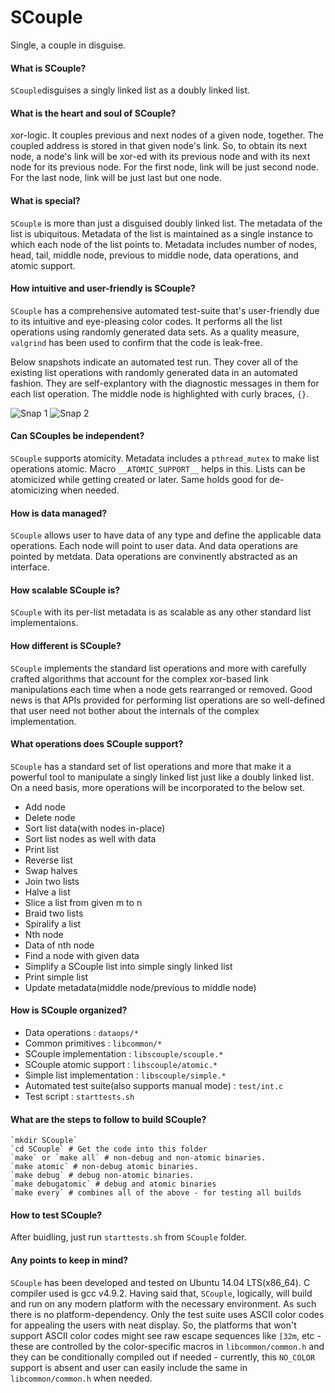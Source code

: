 # SCouple
Single, a couple in disguise.

#### What is SCouple?
`SCouple`disguises a singly linked list as a doubly linked list.

#### What is the heart and soul of SCouple?
xor-logic. It couples previous and next nodes of a given node, together. The coupled address is stored in that given node's link. So, to obtain its next node, a node's link will be xor-ed with its previous node and with its next node for its previous node. For the first node, link will be just second node. For the last node, link will be just last but one node.

#### What is special?
`SCouple` is more than just a disguised doubly linked list. The metadata of the list is ubiquitous. Metadata of the list is maintained as a single instance to which each node of the list points to. Metadata includes number of nodes, head, tail, middle node, previous to middle node, data operations, and atomic support.

#### How intuitive and user-friendly is SCouple?
`SCouple` has a comprehensive automated test-suite that's user-friendly due to its intuitive and eye-pleasing color codes. It performs all the list operations using randomly generated data sets. As a quality measure, `valgrind` has been used to confirm that the code is leak-free.

Below snapshots indicate an automated test run. They cover all of the existing list operations with randomly generated data in an automated fashion. They are self-explantory with the diagnostic messages in them for each list operation. The middle node is highlighted with curly braces, `{}`.

![Snap 1](https://github.com/RaghavanSanthanam/SCouple/blob/master/snaps/1.png)
![Snap 2](https://github.com/RaghavanSanthanam/SCouple/blob/master/snaps/2.png)


#### Can SCouples be independent?
`SCouple` supports atomicity. Metadata includes a `pthread_mutex` to make list operations atomic. Macro `__ATOMIC_SUPPORT__` helps in this. Lists can be atomicized while getting created or later. Same holds good for de-atomicizing when needed.

#### How is data managed?
`SCouple` allows user to have data of any type and define the applicable data operations. Each node will point to user data. And data operations are pointed by metdata. Data operations are convinently abstracted as an interface.

#### How scalable SCouple is?
`SCouple` with its per-list metadata is as scalable as any other standard list implementaions.

#### How different is SCouple?
`SCouple` implements the standard list operations and more with carefully crafted algorithms that account for the complex xor-based link manipulations each time when a node gets rearranged or removed. Good news is that APIs provided for performing list operations are so well-defined that user need not bother about the internals of the complex implementation.

#### What operations does SCouple support?
`SCouple` has a standard set of list operations and more that make it a powerful tool to manipulate a singly linked list just like a doubly linked list. On a need basis, more operations will be incorporated to the below set.
* Add node
* Delete node
* Sort list data(with nodes in-place)
* Sort list nodes as well with data
* Print list
* Reverse list
* Swap halves
* Join two lists
* Halve a list
* Slice a list from given m to n
* Braid two lists
* Spiralify a list
* Nth node
* Data of nth node
* Find a node with given data
* Simplify a SCouple list into simple singly linked list
* Print simple list
* Update metadata(middle node/previous to middle node)

#### How is SCouple organized?
* Data operations   : `dataops/*`
* Common primitives : `libcommon/*`
* SCouple implementation : `libscouple/scouple.*`
* SCouple atomic support : `libscouple/atomic.*`
* Simple list implementation : `libscouple/simple.*`
* Automated test suite(also supports manual mode) : `test/int.c`
* Test script : `starttests.sh`

#### What are the steps to follow to build SCouple?
    `mkdir SCouple`
    `cd SCouple` # Get the code into this folder
    `make` or `make all` # non-debug and non-atomic binaries.
    `make atomic` # non-debug atomic binaries.
    `make debug` # debug non-atomic binaries.
    `make debugatomic` # debug and atomic binaries
    `make every` # combines all of the above - for testing all builds

#### How to test SCouple?
After buidling, just run `starttests.sh` from `SCouple` folder.

#### Any points to keep in mind?
`SCouple` has been developed and tested on Ubuntu 14.04 LTS(x86_64).
C compiler used is gcc v4.9.2. Having said that, `SCouple`, logically, 
will build and run on any modern platform with the necessary environment.
As such there is no platform-dependency. Only the test suite uses ASCII
color codes for appealing the users with neat display. So, the platforms
that won't support ASCII color codes might see raw escape sequences like
`[32m`, etc - these are controlled by the color-specific macros in
`libcommon/common.h` and they can be conditionally compiled out if needed -
currently, this `NO_COLOR` support is absent and user can easily include
the same in `libcommon/common.h` when needed.











